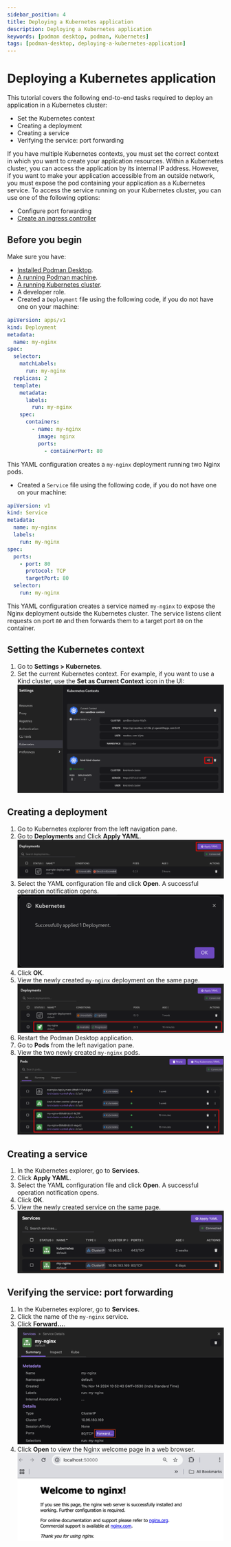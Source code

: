 ```yaml
---
sidebar_position: 4
title: Deploying a Kubernetes application
description: Deploying a Kubernetes application
keywords: [podman desktop, podman, Kubernetes]
tags: [podman-desktop, deploying-a-kubernetes-application]
---
```


# Deploying a Kubernetes application

This tutorial covers the following end-to-end tasks required to deploy an application in a Kubernetes cluster:

- Set the Kubernetes context
- Creating a deployment
- Creating a service
- Verifying the service: port forwarding

If you have multiple Kubernetes contexts, you must set the correct context in which you want to create your application resources. Within a Kubernetes cluster, you can access the application by its internal IP address. However, if you want to make your application accessible from an outside network, you must expose the pod containing your application as a Kubernetes service.
To access the service running on your Kubernetes cluster, you can use one of the following options:

- Configure port forwarding
- [Create an ingress controller](/docs/kind/building-an-image-and-testing-it-in-kind)

## Before you begin

Make sure you have:

- [Installed Podman Desktop](/docs/installation).
- [A running Podman machine](/docs/podman/creating-a-podman-machine).
- [A running Kubernetes cluster](/docs/kind/creating-a-kind-cluster).
- A developer role.
- Created a `Deployment` file using the following code, if you do not have one on your machine:

```yaml
apiVersion: apps/v1
kind: Deployment
metadata:
  name: my-nginx
spec:
  selector:
    matchLabels:
      run: my-nginx
  replicas: 2
  template:
    metadata:
      labels:
        run: my-nginx
    spec:
      containers:
        - name: my-nginx
          image: nginx
          ports:
            - containerPort: 80
```

This YAML configuration creates a `my-nginx` deployment running two Nginx pods.

- Created a `Service` file using the following code, if you do not have one on your machine:

```yaml
apiVersion: v1
kind: Service
metadata:
  name: my-nginx
  labels:
    run: my-nginx
spec:
  ports:
    - port: 80
      protocol: TCP
      targetPort: 80
  selector:
    run: my-nginx
```

This YAML configuration creates a service named `my-nginx` to expose the Nginx deployment outside the Kubernetes cluster. The service listens client requests on port `80` and then forwards them to a target port `80` on the container.

## Setting the Kubernetes context

1. Go to **Settings > Kubernetes**.
2. Set the current Kubernetes context. For example, if you want to use a Kind cluster, use the **Set as Current Context** icon in the UI:
   ![setting context](img/setting-context.png)

## Creating a deployment

1. Go to Kubernetes explorer from the left navigation pane.
2. Go to **Deployments** and Click **Apply YAML**.
   ![apply deployment yaml](img/apply-deployment-yaml.png)
3. Select the YAML configuration file and click **Open**. A successful operation notification opens.
   ![notification](img/applied-yaml.png)
4. Click **OK**.
5. View the newly created `my-nginx` deployment on the same page.
   ![new deployment](img/new-deployment.png)
6. Restart the Podman Desktop application.
7. Go to **Pods** from the left navigation pane.
8. View the two newly created `my-nginx` pods.
   ![new running pods](img/running-pods.png)

## Creating a service

1. In the Kubernetes explorer, go to **Services**.
2. Click **Apply YAML**.
3. Select the YAML configuration file and click **Open**. A successful operation notification opens.
4. Click **OK**.
5. View the newly created service on the same page.
   ![new service object](img/new-service-object.png)

## Verifying the service: port forwarding

1. In the Kubernetes explorer, go to **Services**.
1. Click the name of the `my-nginx` service.
1. Click **Forward...**.
   ![forward button](img/forward-button.png)
1. Click **Open** to view the Nginx welcome page in a web browser.
   ![welcome page](img/welcome-page.png)
